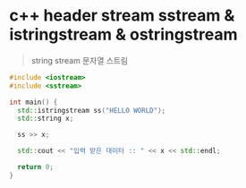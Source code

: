 # c++ header stream sstream & istringstream & ostringstream

> string stream 문자열 스트림

```cpp
#include <iostream>
#include <sstream>

int main() {
  std::istringstream ss("HELLO WORLD");
  std::string x;

  ss >> x;

  std::cout << "입력 받은 데이터 :: " << x << std::endl;

  return 0;
}
```
